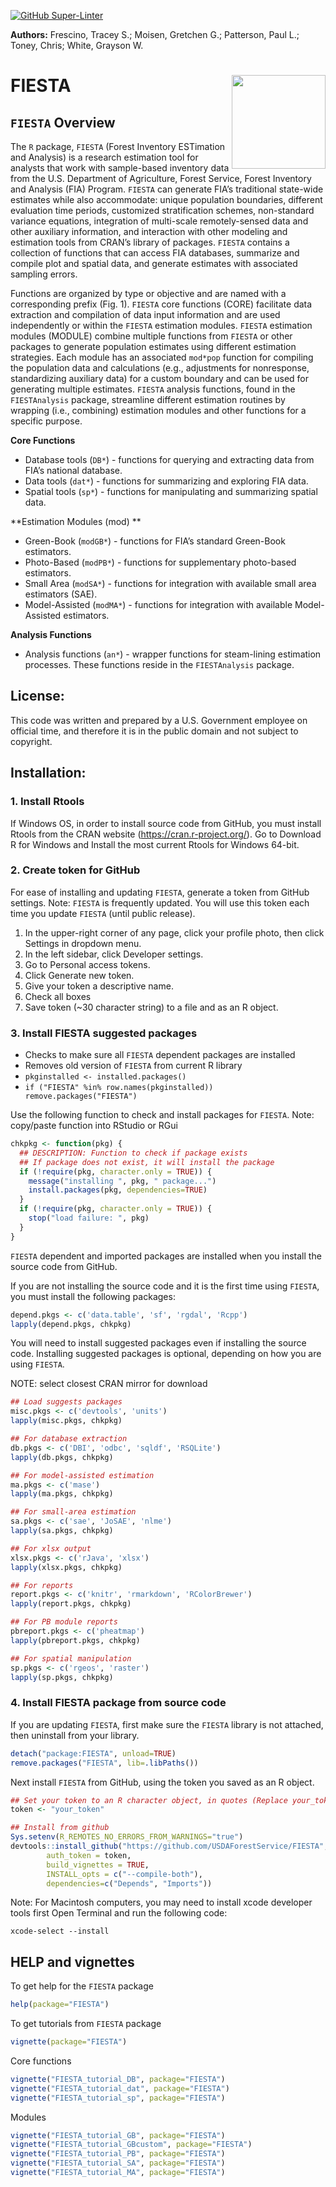 
[![GitHub
Super-Linter](https://github.com/USDAForestService/FIESTA/workflows/Lint%20Code%20Base/badge.svg)](https://github.com/marketplace/actions/super-linter)

<b>Authors:</b> Frescino, Tracey S.; Moisen, Gretchen G.; Patterson,
Paul L.; Toney, Chris; White, Grayson W.

# FIESTA <img src="https://github.com/USDAForestService/FIESTA/blob/master/figs/fiesta_grey.png?raw=true" align="right" width=150 />

## `FIESTA` Overview

The `R` package, `FIESTA` (Forest Inventory ESTimation and Analysis) is
a research estimation tool for analysts that work with sample-based
inventory data from the U.S. Department of Agriculture, Forest Service,
Forest Inventory and Analysis (FIA) Program. `FIESTA` can generate FIA’s
traditional state-wide estimates while also accommodate: unique
population boundaries, different evaluation time periods, customized
stratification schemes, non-standard variance equations, integration of
multi-scale remotely-sensed data and other auxiliary information, and
interaction with other modeling and estimation tools from CRAN’s library
of packages. `FIESTA` contains a collection of functions that can access
FIA databases, summarize and compile plot and spatial data, and generate
estimates with associated sampling errors.

Functions are organized by type or objective and are named with a
corresponding prefix (Fig. 1). `FIESTA` core functions (CORE) facilitate
data extraction and compilation of data input information and are used
independently or within the `FIESTA` estimation modules. `FIESTA`
estimation modules (MODULE) combine multiple functions from `FIESTA` or
other packages to generate population estimates using different
estimation strategies. Each module has an associated `mod*pop` function
for compiling the population data and calculations (e.g., adjustments
for nonresponse, standardizing auxiliary data) for a custom boundary and
can be used for generating multiple estimates. `FIESTA` analysis
functions, found in the `FIESTAnalysis` package, streamline different
estimation routines by wrapping (i.e., combining) estimation modules and
other functions for a specific purpose.

**Core Functions**

-   Database tools (`DB*`) - functions for querying and extracting data
    from FIA’s national database.
-   Data tools (`dat*`) - functions for summarizing and exploring FIA
    data.
-   Spatial tools (`sp*`) - functions for manipulating and summarizing
    spatial data.

**Estimation Modules (mod) **

-   Green-Book (`modGB*`) - functions for FIA’s standard Green-Book
    estimators.
-   Photo-Based (`modPB*`) - functions for supplementary photo-based
    estimators.
-   Small Area (`modSA*`) - functions for integration with available
    small area estimators (SAE).
-   Model-Assisted (`modMA*`) - functions for integration with available
    Model-Assisted estimators.

**Analysis Functions**

-   Analysis functions (`an*`) - wrapper functions for steam-lining
    estimation processes. These functions reside in the `FIESTAnalysis`
    package.

## License:

This code was written and prepared by a U.S. Government employee on
official time, and therefore it is in the public domain and not subject
to copyright.

## Installation:

### 1. Install Rtools

If Windows OS, in order to install source code from GitHub, you must
install Rtools from the CRAN website (<https://cran.r-project.org/>). Go
to Download R for Windows and Install the most current Rtools for
Windows 64-bit.

### 2. Create token for GitHub

For ease of installing and updating `FIESTA`, generate a token from
GitHub settings. Note: `FIESTA` is frequently updated. You will use this
token each time you update `FIESTA` (until public release).

1.  In the upper-right corner of any page, click your profile photo,
    then click Settings in dropdown menu.
2.  In the left sidebar, click Developer settings.
3.  Go to Personal access tokens.
4.  Click Generate new token.
5.  Give your token a descriptive name.
6.  Check all boxes
7.  Save token (\~30 character string) to a file and as an R object.

### 3. Install FIESTA suggested packages

-   Checks to make sure all `FIESTA` dependent packages are installed
-   Removes old version of `FIESTA` from current R library
-   `pkginstalled <- installed.packages()`
-   `if ("FIESTA" %in% row.names(pkginstalled)) remove.packages("FIESTA")`

Use the following function to check and install packages for `FIESTA`.
Note: copy/paste function into RStudio or RGui

``` r
chkpkg <- function(pkg) {
  ## DESCRIPTION: Function to check if package exists
  ## If package does not exist, it will install the package
  if (!require(pkg, character.only = TRUE)) {
    message("installing ", pkg, " package...")
    install.packages(pkg, dependencies=TRUE)
  }
  if (!require(pkg, character.only = TRUE)) {
    stop("load failure: ", pkg)
  } 
}
```

`FIESTA` dependent and imported packages are installed when you install
the source code from GitHub.

If you are not installing the source code and it is the first time using
`FIESTA`, you must install the following packages:

``` r
depend.pkgs <- c('data.table', 'sf', 'rgdal', 'Rcpp')
lapply(depend.pkgs, chkpkg)
```

You will need to install suggested packages even if installing the
source code. Installing suggested packages is optional, depending on how
you are using `FIESTA`.

NOTE: select closest CRAN mirror for download

``` r
## Load suggests packages
misc.pkgs <- c('devtools', 'units')
lapply(misc.pkgs, chkpkg)

## For database extraction
db.pkgs <- c('DBI', 'odbc', 'sqldf', 'RSQLite')
lapply(db.pkgs, chkpkg)

## For model-assisted estimation
ma.pkgs <- c('mase')
lapply(ma.pkgs, chkpkg)

## For small-area estimation
sa.pkgs <- c('sae', 'JoSAE', 'nlme')
lapply(sa.pkgs, chkpkg)

## For xlsx output
xlsx.pkgs <- c('rJava', 'xlsx')
lapply(xlsx.pkgs, chkpkg)

## For reports
report.pkgs <- c('knitr', 'rmarkdown', 'RColorBrewer')
lapply(report.pkgs, chkpkg)

## For PB module reports
pbreport.pkgs <- c('pheatmap')
lapply(pbreport.pkgs, chkpkg)

## For spatial manipulation
sp.pkgs <- c('rgeos', 'raster')
lapply(sp.pkgs, chkpkg)
```

### 4. Install FIESTA package from source code

If you are updating `FIESTA`, first make sure the `FIESTA` library is
not attached, then uninstall from your library.

``` r
detach("package:FIESTA", unload=TRUE)
remove.packages("FIESTA", lib=.libPaths()) 
```

Next install `FIESTA` from GitHub, using the token you saved as an R
object.

``` r
## Set your token to an R character object, in quotes (Replace your_token with ~30 character string)
token <- "your_token"

## Install from github
Sys.setenv(R_REMOTES_NO_ERRORS_FROM_WARNINGS="true")
devtools::install_github("https://github.com/USDAForestService/FIESTA", 
        auth_token = token,
        build_vignettes = TRUE,
        INSTALL_opts = c("--compile-both"),
        dependencies=c("Depends", "Imports"))
```

Note: For Macintosh computers, you may need to install xcode developer
tools first Open Terminal and run the following code:

    xcode-select --install

## HELP and vignettes

To get help for the `FIESTA` package

``` r
help(package="FIESTA")
```

To get tutorials from `FIESTA` package

``` r
vignette(package="FIESTA")
```

Core functions

``` r
vignette("FIESTA_tutorial_DB", package="FIESTA")
vignette("FIESTA_tutorial_dat", package="FIESTA")
vignette("FIESTA_tutorial_sp", package="FIESTA")
```

Modules

``` r
vignette("FIESTA_tutorial_GB", package="FIESTA")
vignette("FIESTA_tutorial_GBcustom", package="FIESTA")
vignette("FIESTA_tutorial_PB", package="FIESTA")
vignette("FIESTA_tutorial_SA", package="FIESTA")
vignette("FIESTA_tutorial_MA", package="FIESTA")
```
